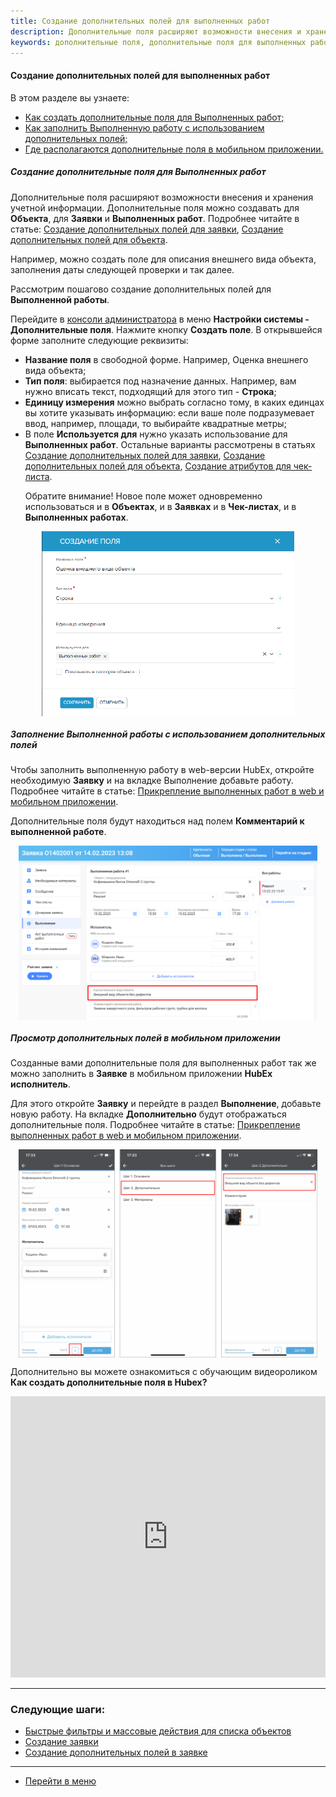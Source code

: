 ```yaml
---
title: Создание дополнительных полей для выполненных работ
description: Дополнительные поля расширяют возможности внесения и хранения учетной информации. Например, можно создать поле для описания внешнего вида объекта, заполнения даты следующей проверки и так далее. Создать дополнительные поля для Объекта можно в консоли администратора в меню Настройки системы - Дополнительные поля.
keywords: дополнительные поля, дополнительные поля для выполненных работ, hubex, хабекс, хубекс, хабикс
---
```


#### Создание дополнительных полей для выполненных работ
В этом разделе вы узнаете:
<html>
<meta charset="utf-8">
<ul>
    <li><a href="#createaddfield">Как создать дополнительные поля для Выполненных работ;</a></li>
    <li><a href="#works">Как заполнить Выполненную работу с использованием дополнительных полей;</a></li>
    <li><a href="#checkmob">Где располагаются дополнительные поля в мобильном приложении.</a></li>
</ul>
</html>
<body>


<h5 id="createaddfield">Создание дополнительные поля для Выполненных работ</h5>

<p>Дополнительные поля расширяют возможности внесения и хранения учетной информации. Дополнительные поля можно создавать
    для <strong>Объекта</strong>, для <strong>Заявки</strong> и <strong>Выполненных работ</strong>. Подробнее читайте в
    статье: <a
            href="https://wiki.hubex.ru/docs/FAQ/RU/user/AdditionalFields.html">Создание дополнительных полей для
        заявки</a>, <a
            href="https://wiki.hubex.ru/docs/FAQ/RU/user/AdditionalObject.html">Создание дополнительных полей для
        объекта</a>.</p>
<p>Например, можно создать поле для описания внешнего вида объекта, заполнения даты следующей проверки и так далее.</p>

<p>Рассмотрим пошагово создание дополнительных полей для <strong>Выполненной работы</strong>.</p>

<p>Перейдите в <a href="https://wiki.hubex.ru/docs/FAQ/RU/admin/HowToEnterTheAdmin.html">консоли администратора</a>
    в меню <strong>Настройки системы - Дополнительные поля</strong>. Нажмите кнопку <strong>Создать
        поле</strong>. В открывшейся форме заполните следующие реквизиты:
</p>
<ul>
    <li><strong>Название поля</strong> в свободной форме. Например, Оценка внешнего вида объекта;</li>
    <li><strong>Тип поля</strong>: выбирается под назначение данных. Например, вам нужно вписать текст,
        подходящий для этого тип - <strong>Строка</strong>;
    </li>
    <li><strong>Единицу измерения</strong> можно выбрать согласно тому, в каких единцах вы хотите указывать
        информацию: если ваше поле подразумевает ввод, например, площади, то выбирайте квадратные метры;
    </li>
    <li>В поле <strong>Используется для</strong> нужно указать использование для <strong>Выполненных работ</strong>.
        Остальные варианты
        рассмотрены в статьях <a
                href="https://wiki.hubex.ru/docs/FAQ/RU/user/AdditionalFields.html">Создание
            дополнительных
            полей для заявки</a>, <a
                href="https://wiki.hubex.ru/docs/FAQ/RU/user/AdditionalObject.html">Создание дополнительных полей для
            объекта</a>, <a
                href="https://wiki.hubex.ru/docs/FAQ/RU/admin/TicketAttribute.html">Создание атрибутов для чек-листа</a>.
        <p>Обратите внимание! Новое поле может одновременно использоваться и в <strong>Объектах</strong>, и в
            <strong>Заявках</strong> и в
            <strong>Чек-листах</strong>, и в <strong>Выполненных работах</strong>.</p>
    </li>


</ul>
<p>
<div>
    <img style="margin: 0 auto; display: block; max-width: 80%;"
         src="/attachments/images/FAQ/USER/AdditionalFieldsWorks/ADDField.jpg"/>
</div>
</p>


<h5 id="works">Заполнение Выполненной работы с использованием дополнительных полей</h5>

<p>Чтобы заполнить выполненную работу в web-версии HubEx, откройте необходимую <strong>Заявку</strong> и на вкладке
    Выполнение добавьте работу. Подробнее читайте в статье: <a
            href="https://wiki.hubex.ru/docs/FAQ/RU/user/AttachingFiles.html">Прикрепление выполненных работ в web и
        мобильном приложении</a>.</p>
<p>Дополнительные поля будут находиться над полем <strong>Комментарий к выполненной работе</strong>.</p>
<div>
    <img style="margin: 0 auto; display: block; max-width: 95%;"
         src="/attachments/images/FAQ/USER/AdditionalFieldsWorks/Works.jpg"/>
</div>


<h5 id="checkmob">Просмотр дополнительных полей в мобильном приложении</h5>
<p>Созданные вами дополнительные поля для выполненных работ так же можно заполнить в <strong>Заявке</strong> в мобильном
    приложении <strong>HubEx исполнитель</strong>.</p>
<p>Для этого откройте <strong>Заявку</strong> и перейдте в раздел <strong>Выполнение</strong>, добавьте новую работу. На
    вкладке <strong>Дополнительно</strong> будут отображаться дополнительные поля. Подробнее читайте в статье: <a
            href="https://wiki.hubex.ru/docs/FAQ/RU/user/AttachingFiles.html">Прикрепление выполненных работ в web и
        мобильном приложении</a>.</p>

<div>
    <img style="margin: 0 auto; display: block; max-width: 95%;"
         src="/attachments/images/FAQ/USER/AdditionalFieldsWorks/Mob.jpg"/>
</div>


<p>Дополнительно вы можете ознакомиться с обучающим видеороликом <strong>Как создать дополнительные поля в
    Hubex?</strong></p>

<iframe src="https://www.youtube.com/embed/1hRsaFz_sEQ" width="100%" height="450px" frameborder="0"
        allowfullscreen="allowfullscreen"></iframe>

</body>


___
### Следующие шаги:
- [Быстрые фильтры и массовые действия для списка объектов](./GroupActions.md)
- [Создание заявки](./CreatingTicket.md)
- [Создание дополнительных полей в заявке](./AdditionalFields.md)


___
- [Перейти в меню](http://wiki.hubex.ru)


